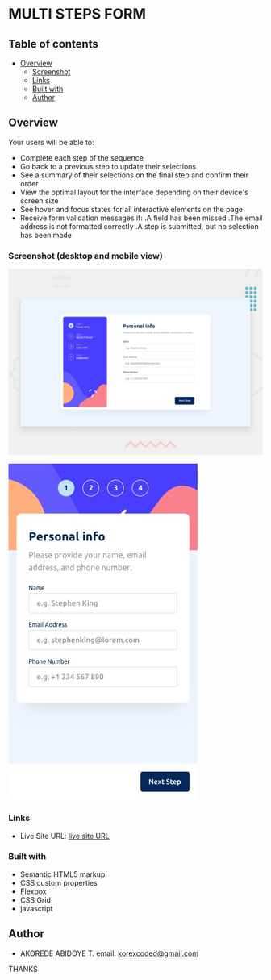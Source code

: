 #  MULTI STEPS FORM

## Table of contents

- [Overview](#overview)
  - [Screenshot](#screenshot)
  - [Links](#links)
  - [Built with](#built-with)
  - [Author](#author)
  


## Overview


Your users will be able to:

- Complete each step of the sequence
- Go back to a previous step to update their selections
- See a summary of their selections on the final step and confirm their order
- View the optimal layout for the interface depending on their device's screen size
- See hover and focus states for all interactive elements on the page
- Receive form validation messages if:
            .A field has been missed
            .The email address is not formatted correctly
            .A step is submitted, but no selection has been made


### Screenshot (desktop and mobile view)

![desktop](/img/desktop-preview.jpg)

![mobile](/img/mobile-design-step-1.jpg)


### Links

- Live Site URL: [live site URL]( https://koded247.github.io/Multi-step-forms/)


### Built with

- Semantic HTML5 markup
- CSS custom properties
- Flexbox
- CSS Grid
- javascript


## Author

- AKOREDE ABIDOYE T.
email: korexcoded@gmail.com



THANKS 